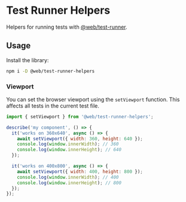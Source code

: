 # Test Runner Helpers

Helpers for running tests with [@web/test-runner](https://github.com/modernweb-dev/web/tree/master/packages/test-runner).

## Usage

Install the library:

```bash
npm i -D @web/test-runner-helpers
```

### Viewport

You can set the browser viewport using the `setViewport` function. This affects all tests in the current test file.

```js
import { setViewport } from '@web/test-runner-helpers';

describe('my component', () => {
  it('works on 360x640', async () => {
    await setViewport({ width: 360, height: 640 });
    console.log(window.innerWidth); // 360
    console.log(window.innerHeight); // 640
  });

  it('works on 400x800', async () => {
    await setViewport({ width: 400, height: 800 });
    console.log(window.innerWidth); // 400
    console.log(window.innerHeight); // 800
  });
});
```
